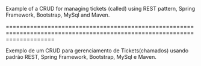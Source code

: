 Example of a CRUD for managing tickets (called) using REST pattern, Spring Framework, Bootstrap, MySql and Maven.

==========================================================================================================================

Exemplo de um CRUD para gerenciamento de Tickets(chamados) usando padrão REST, Spring Framework, Bootstrap, MySql e Maven. 
